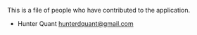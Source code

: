 This is a file of people who have contributed to the application.

- Hunter Quant <hunterdquant@gmail.com>

